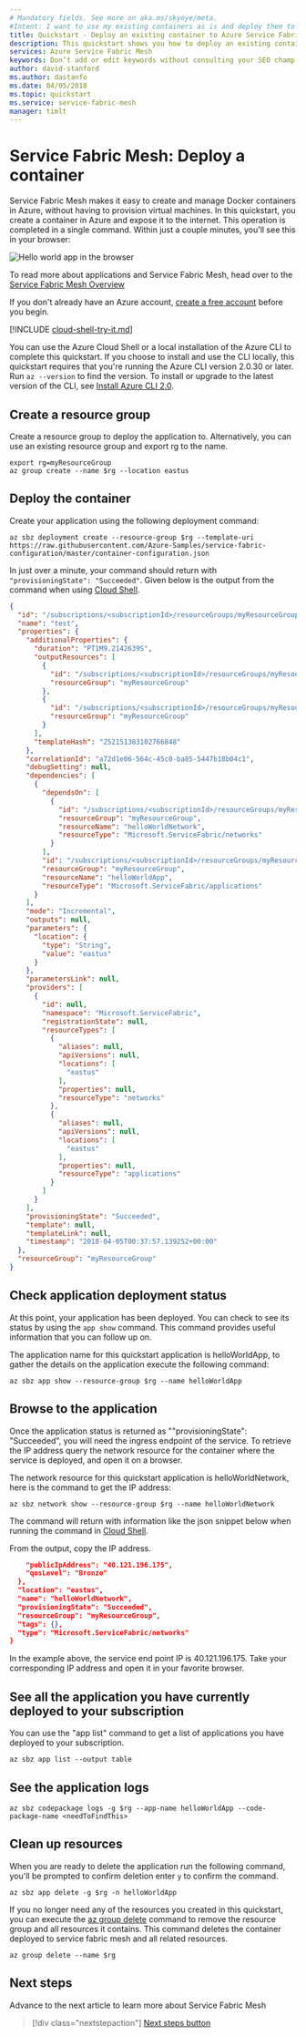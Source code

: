 ```yaml
---
# Mandatory fields. See more on aka.ms/skyeye/meta.
#Intent: I want to use my existing containers as is and deploy them to Azure. (Windows or Linux) 
title: Quickstart - Deploy an existing container to Azure Service Fabric Mesh
description: This quickstart shows you how to deploy an existing container on Service Fabric Mesh.
services: Azure Service Fabric Mesh
keywords: Don’t add or edit keywords without consulting your SEO champ.
author: david-stanford
ms.author: dastanfo
ms.date: 04/05/2018
ms.topic: quickstart
ms.service: service-fabric-mesh
manager: timlt
---
```

# Service Fabric Mesh: Deploy a container

Service Fabric Mesh makes it easy to create and manage Docker containers in Azure, without having to provision virtual machines. In this quickstart, you create a container in Azure and expose it to the internet. This operation is completed in a single command. Within just a couple minutes, you'll see this in your browser:

![Hello world app in the browser][sfm-app-browser]

To read more about applications and Service Fabric Mesh, head over to the [Service Fabric Mesh Overview](./service-fabric-mesh-overview.md)

If you don't already have an Azure account, [create a free account](https://azure.microsoft.com/free/) before you begin.

[!INCLUDE [cloud-shell-try-it.md](../../includes/cloud-shell-try-it.md)]

You can use the Azure Cloud Shell or a local installation of the Azure CLI to complete this quickstart. If you choose to install and use the CLI locally, this quickstart requires that you're running the Azure CLI version 2.0.30 or later. Run `az --version` to find the version. To install or upgrade to the latest version of the CLI, see [Install Azure CLI 2.0][azure-cli-install].

## Create a resource group

Create a resource group to deploy the application to. Alternatively, you can use an existing resource group and export rg to the name.

```azurecli-interactive
export rg=myResourceGroup
az group create --name $rg --location eastus
```

## Deploy the container

Create your application using the following deployment command:

```azurecli-interactive
az sbz deployment create --resource-group $rg --template-uri https://raw.githubusercontent.com/Azure-Samples/service-fabric-configuration/master/container-configuration.json
```

In just over a minute, your command should return with `"provisioningState": "Succeeded"`. Given below is the output from the command when using [Cloud Shell](https://docs.microsoft.com/en-us/azure/cloud-shell/overview).

```json
{
  "id": "/subscriptions/<subscriptionId>/resourceGroups/myResourceGroup/providers/Microsoft.Resources/deployments/test",
  "name": "test",
  "properties": {
    "additionalProperties": {
      "duration": "PT1M9.2142639S",
      "outputResources": [
        {
          "id": "/subscriptions/<subscriptionId>/resourceGroups/myResourceGroup/providers/Microsoft.ServiceFabric/applications/helloWorldApp",
          "resourceGroup": "myResourceGroup"
        },
        {
          "id": "/subscriptions/<subscriptionId>/resourceGroups/myResourceGroup/providers/Microsoft.ServiceFabric/networks/helloWorldNetwork",
          "resourceGroup": "myResourceGroup"
        }
      ],
      "templateHash": "252151383102766848"
    },
    "correlationId": "a72d1e06-564c-45c0-ba85-5447b18b04c1",
    "debugSetting": null,
    "dependencies": [
      {
        "dependsOn": [
          {
            "id": "/subscriptions/<subscriptionId>/resourceGroups/myResourceGroup/providers/Microsoft.ServiceFabric/networks/helloWorldNetwork",
            "resourceGroup": "myResourceGroup",
            "resourceName": "helloWorldNetwork",
            "resourceType": "Microsoft.ServiceFabric/networks"
          }
        ],
        "id": "/subscriptions/<subscriptionId>/resourceGroups/myResourceGroup/providers/Microsoft.ServiceFabric/applications/helloWorldApp",
        "resourceGroup": "myResourceGroup",
        "resourceName": "helloWorldApp",
        "resourceType": "Microsoft.ServiceFabric/applications"
      }
    ],
    "mode": "Incremental",
    "outputs": null,
    "parameters": {
      "location": {
        "type": "String",
        "value": "eastus"
      }
    },
    "parametersLink": null,
    "providers": [
      {
        "id": null,
        "namespace": "Microsoft.ServiceFabric",
        "registrationState": null,
        "resourceTypes": [
          {
            "aliases": null,
            "apiVersions": null,
            "locations": [
              "eastus"
            ],
            "properties": null,
            "resourceType": "networks"
          },
          {
            "aliases": null,
            "apiVersions": null,
            "locations": [
              "eastus"
            ],
            "properties": null,
            "resourceType": "applications"
          }
        ]
      }
    ],
    "provisioningState": "Succeeded",
    "template": null,
    "templateLink": null,
    "timestamp": "2018-04-05T00:37:57.139252+00:00"
  },
  "resourceGroup": "myResourceGroup"
}
```

## Check application deployment status

At this point, your application has been deployed. You can check to see its status by using the `app show` command. This command provides useful information that you can follow up on.

The application name for this quickstart application is helloWorldApp, to gather the details on the application execute the following command:

```azurecli-interactive
az sbz app show --resource-group $rg --name helloWorldApp
```

## Browse to the application

Once the application status is returned as ""provisioningState": "Succeeded", you will need the ingress endpoint of the service. To retrieve the IP address query the network resource for the container where the service is deployed, and open it on a browser.

The network resource for this quickstart application is helloWorldNetwork, here is the command to get the IP address:

```azurecli-interactive
az sbz network show --resource-group $rg --name helloWorldNetwork
```

The command will return with information like the json snippet below when running the command in [Cloud Shell](https://docs.microsoft.com/en-us/azure/cloud-shell/overview).

From the output, copy the IP address.

```json
    "publicIpAddress": "40.121.196.175",
    "qosLevel": "Bronze"
  },
  "location": "eastus",
  "name": "helloWorldNetwork",
  "provisioningState": "Succeeded",
  "resourceGroup": "myResourceGroup",
  "tags": {},
  "type": "Microsoft.ServiceFabric/networks"
}
```

In the example above, the service end point IP is 40.121.196.175.  Take your corresponding IP address and open it in your favorite browser.

## See all the application you have currently deployed to your subscription

You can use the "app list" command to get a list of applications you have deployed to your subscription.

```cli
az sbz app list --output table
```

## See the application logs

```azurecli-interactive
az sbz codepackage logs -g $rg --app-name helloWorldApp --code-package-name <needToFindThis>
```

## Clean up resources

When you are ready to delete the application run the following command, you'll be prompted to confirm deletion enter `y` to confirm the command.

```azurecli-interactive
az sbz app delete -g $rg -n helloWorldApp
```

If you no longer need any of the resources you created in this quickstart, you can execute the [az group delete][az-group-delete] command to remove the resource group and all resources it contains. This command deletes the container deployed to service fabric mesh and all related resources.

```azurecli-interactive
az group delete --name $rg
```

## Next steps

Advance to the next article to learn more about Service Fabric Mesh
> [!div class="nextstepaction"]
> [Next steps button](service-fabric-mesh-overview.md)

<!-- Images -->
[sfm-app-browser]: ./media/service-fabric-mesh-quickstart-containers-01.png

<!-- Links / Internal -->
[az-group-delete]: /cli/azure/group#az_group_delete
[azure-cli-install]: /cli/azure/install-azure-cli